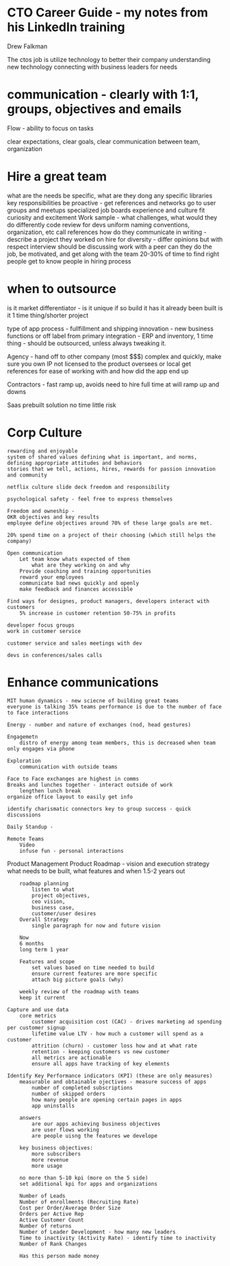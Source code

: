 # CTO Career Guide - my notes from his LinkedIn training
Drew Falkman

The ctos job is utilize technology to better their company
understanding new technology
connecting with business leaders for needs

# communication - clearly with 1:1, groups, objectives and emails

Flow - ability to focus on tasks

clear expectations, clear goals, clear communication between team, organization

# Hire a great team
what are the needs be specific, what are they dong
any specific libraries 
key responsibilities
be proactive - get references and networks
go to user groups and meetups
specialized job boards
experience and culture fit
curiosity and excitement
Work sample - what challenges, what would they do differently
code review for devs
	uniform naming conventions, organization, etc
	call references
	how do they communicate in writing - 
		describe a project they worked on 
	hire for diversity - differ opinions but with respect
	interview should be discussing work with a peer
	can they do the job, be motivated, and get along with the team
20-30% of time to find right people
get to know people in hiring process

# when to outsource
is it market differentiator - is it unique if so build it
has it already been built
is it 1 time thing/shorter project 

type of app
	process - fullfillment and shipping
	innovation - new business functions or off label from primary 
	integration - ERP and inventory, 1 time thing - should be outsourced, unless always tweaking it.

Agency - hand off to other company (most $$$) complex and quickly, make sure you own IP not licensed to the product
	oversees or local
	get references for ease of working with and how did the app end up

Contractors - 
	fast ramp up, avoids need to hire full time
	at will ramp up and downs
	
Saas
	prebuilt solution
	no time
	little risk
	
# Corp Culture
	rewarding and enjoyable
	system of shared values defining what is important, and norms, defining appropriate attitudes and behaviors
	stories that we tell, actions, hires, rewards for passion innovation and community
	
	netflix culture slide deck freedom and responsibility
	
	psychological safety - feel free to express themselves
	
	Freedom and owneship - 
	OKR objectives and key results
	employee define objectives around 70% of these large goals are met.
	
	20% spend time on a project of their choosing (which still helps the company)
	
	Open communication
		Let team know whats expected of them
			what are they working on and why
		Provide coaching and training opportunities
		reward your employees
		communicate bad news quickly and openly
		make feedback and finances accessible
	
	Find ways for designes, product managers, developers interact with customers
		5% increase in customer retention 50-75% in profits
	
	developer focus groups
	work in customer service
	
	customer service and sales meetings with dev
	
	devs in conferences/sales calls
	
# Enhance communications
	MIT human dynamics - new sciecne of building great teams
	everyone is talking 35% teams performance is due to the number of face to face interactions

	Energy - number and nature of exchanges (nod, head gestures)
		
	Engagemetn
		distro of energy among team members, this is decreased when team only engages via phone
	
	Exploration
		communication with outside teams
		
	Face to Face exchanges are highest in comms
	Breaks and lunches together - interact outside of work
		lengthen lunch break
	organize office layout to easily get info
	
	identify charismatic connectors key to group success - quick discussions
	
	Daily Standup - 
	
	Remote Teams
		Video
		infuse fun - personal interactions
		
Product Management
	Product Roadmap - vision and execution strategy 
		what needs to be built, what features and when 1.5-2 years out
	
		roadmap planning
			listen to what 
			project objectives, 
			ceo vision, 
			business case, 
			customer/user desires
		Overall Strategy
			single paragraph for now and future vision
		
		Now
		6 months
		long term 1 year

		Features and scope
			set values based on time needed to build
			ensure current features are more specific
			attach big picture goals (why)
		
		weekly review of the roadmap with teams
		keep it current
		
	Capture and use data
		core metrics
			customer acquisition cost (CAC) - drives marketing ad spending per customer signup
			lifetime value LTV - how much a customer will spend as a customer
			attrition (churn) - customer loss how and at what rate
			retention - keeping customers vs new customer
			all metrics are actionable 
			ensure all apps have tracking of key elements
			
	Identify Key Performance indicators (KPI) (these are only measures)
		measurable and obtainable ojectives - measure success of apps
			number of completed subscriptions
			number of skipped orders
			how many people are opening certain pages in apps
			app uninstalls
			
		answers 
			are our apps achieving business objectives
			are user flows working
			are people uisng the features we develope
			
		key business objectives:
			more subscribers
			more revenue
			more usage
		
		no more than 5-10 kpi (more on the 5 side)
		set additional kpi for apps and organizations
		
		Number of Leads
		Number of enrollments (Recruiting Rate)
		Cost per Order/Average Order Size
		Orders per Active Rep
		Active Customer Count
		Number of returns
		Number of Leader Development - how many new leaders
		Time to inactivity (Activity Rate) - identify time to inactivity
		Number of Rank Changes
		
		Has this person made money
